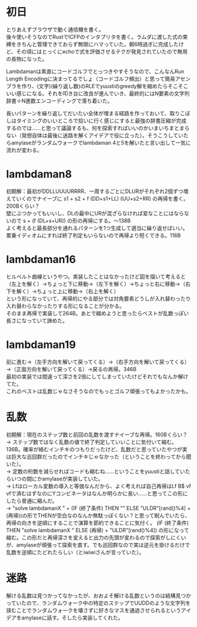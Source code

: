 # 初日
とりあえずブラウザで動く通信機を書く。  
後々使いそうなのでRustでICFPのインタプリタを書く。ラムダに渡した式の束縛をきちんと管理できておらず無限にハマっていた。朝6時過ぎに完成したけど、その頃にはとっくにechoで式を評価させるテクが発見されていたので無用の長物になった。 

Lambdamanは素直にコードゴルフでとっつきやすそうなので、こんなんRun Length Encodingに決まってるでしょ（コードゴルフ頻出）と思って簡易アセンブラを作り、(文字)(繰り返し数)のRLEでyuustiのgreedy解を縮めたらそこそこいい感じになる。それを叩き台に改良が進んでいき、最終的にはN要素の文字列辞書＋N進数エンコーディングで落ち着いた。

長いパターンを繰り返してだいたい全体が埋まる経路を作っておいて、取りこぼしはタイミングのいいところで拾いに行く感じにすると最強の辞書圧縮が完成するのでは……と思って議論するも、何を探索すればいいのかいまいちまとまらない（発想自体は最後に迷路を解くアイデアで役に立った）。そうこうしていたらamylaseがランダムウォークでlambdaman 4と5を解いたと言い出して一気に流れが変わる。

# lambdaman8
初期解：最初がDDLLUUUURRRR、一周するごとにDLURがそれぞれ2個ずつ増えていくのでナイーブに s1 + s2 + f (DD+s1+LL) (UU+s2+RR) の再帰を書く。200Bくらい？  
壁にぶつかってもいいし、DLの最中にURが混ざらなければ変なことにはならないので s + (f (DL+s+UR)) の形の再帰にする。～138B  
よく考えると最長部分を通れるパターンを1つ生成して適当に繰り返せばいい。累乗イディオムにすれば終了判定もいらないので再帰より短くできる。116B

# lambdaman16
ヒルベルト曲線というやつ。実装したことはなかったけど図を描いて考えると  
（左上を解く）→ちょっと下に移動→（左下を解く）→ちょっと右に移動→（右下を解く）→ちょっと上に移動→（右上を解く）  
という形になっていて、再帰的にやる部分では対角要素どうしが入れ替わったり入れ替わらなかったりする形になることが分かる。  
そのまま再帰で実装して264B。あとで縮めようと思ったらベストが乱数っぽい長さになっていて諦めた。

# lambdaman19
前に進む→（左手方向を解いて戻ってくる）→（右手方向を解いて戻ってくる）→（正面方向を解いて戻ってくる）→戻るの再帰。346B  
最初の実装では間違って深さを2倍にしてしまっていたけどそれでもなんか解けてた。  
これのベストは乱数じゃなさそうなのでもっとゴルフ頑張ってもよかったかも。

# 乱数
初期解：現在のステップ数と前回の乱数を渡すナイーブな再帰。160Bくらい？  
→ ステップ数ではなく乱数の値で終了判定していいことに気付いて縮む。136B。確率が絡むインチキのつもりだったけど、乱数だと思っていたやつが実は巨大な巡回群だったのでインチキじゃなかった（ということを終わってから聞いた）。  
→ 定数の桁数を減らせればコードも縮むね……ということをyuustiと話していたらいつの間にかamylaseが実装していた。  
→ Lfはローカル変数の導入と等価なんだから、よく考えれば自己再帰はLf B$ vf vfで済むはずなのにYコンビネータはなんか明らかに長い……と思ってこの形にしたら普通に縮んだ。  
→ "solve lambdamanX " + (IF (終了条件) THEN "" ELSE "ULDR"[rand()%4] + (再帰))の形でTHENが空白なのなんか無駄っぽくない？と思って睨んでいたら、再帰の向きを逆順にすることで演算を節約できることに気付く。 (IF (終了条件) THEN "solve lambdamanX " ELSE (再帰) + "ULDR"[rand()%4]) の形になって縮む。この形だと再帰深さを変えると出力の先頭が変わるので探索がしにくいが、amylaseが頑張って探索を直す。でも巡回群なので実は逆元を掛けるだけで乱数を逆順にたどれたらしい（とiwiwiさんが言っていた）。 

# 迷路
解ける乱数は見つかってなかったが、おおよそ解ける乱数というのは結構見つかっていたので、ランダムウォーク中の特定のステップでUUDDのような文字列を挟むことでランダムウォークを壊さずに好きなマスを通過させられるというアイデアをamylaseに話す。そしたら実装してくれた。
